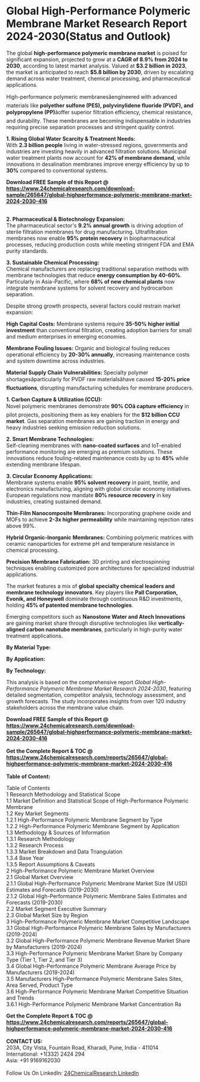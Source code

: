 <h1>Global High-Performance Polymeric Membrane Market Research Report 2024-2030(Status and Outlook)</h1><p>The global <strong>high-performance polymeric membrane market</strong> is poised for significant expansion, projected to grow at a <strong>CAGR of 8.9% from 2024 to 2030</strong>, according to latest market analysis. Valued at <strong>$3.2 billion in 2023</strong>, the market is anticipated to reach <strong>$5.8 billion by 2030</strong>, driven by escalating demand across water treatment, chemical processing, and pharmaceutical applications.</p><p>High-performance polymeric membranesâengineered with advanced materials like <strong>polyether sulfone (PES), polyvinylidene fluoride (PVDF), and polypropylene (PP)</strong>âoffer superior filtration efficiency, chemical resistance, and durability. These membranes are becoming indispensable in industries requiring precise separation processes and stringent quality control.</p><p><strong>1. Rising Global Water Scarcity &amp; Treatment Needs:</strong><br>
With <strong>2.3 billion people</strong> living in water-stressed regions, governments and industries are investing heavily in advanced filtration solutions. Municipal water treatment plants now account for <strong>42% of membrane demand</strong>, while innovations in desalination membranes improve energy efficiency by up to <strong>30%</strong> compared to conventional systems.</p><div><b>Download FREE Sample of this Report @ 
            <a href="https://www.24chemicalresearch.com/download-sample/265647/global-highperformance-polymeric-membrane-market-2024-2030-416">
            https://www.24chemicalresearch.com/download-sample/265647/global-highperformance-polymeric-membrane-market-2024-2030-416</a></b></div><br><p><strong>2. Pharmaceutical &amp; Biotechnology Expansion:</strong><br>
The pharmaceutical sector's <strong>9.2% annual growth</strong> is driving adoption of sterile filtration membranes for drug manufacturing. Ultrafiltration membranes now enable <strong>95% protein recovery</strong> in biopharmaceutical processes, reducing production costs while meeting stringent FDA and EMA purity standards.</p><p><strong>3. Sustainable Chemical Processing:</strong><br>
Chemical manufacturers are replacing traditional separation methods with membrane technologies that reduce <strong>energy consumption by 40-60%</strong>. Particularly in Asia-Pacific, where <strong>68% of new chemical plants</strong> now integrate membrane systems for solvent recovery and hydrocarbon separation.</p><p>Despite strong growth prospects, several factors could restrain market expansion:</p><p><strong>High Capital Costs:</strong> Membrane systems require <strong>35-50% higher initial investment</strong> than conventional filtration, creating adoption barriers for small and medium enterprises in emerging economies.</p><p><strong>Membrane Fouling Issues:</strong> Organic and biological fouling reduces operational efficiency by <strong>20-30% annually</strong>, increasing maintenance costs and system downtime across industries.</p><p><strong>Material Supply Chain Vulnerabilities:</strong> Specialty polymer shortagesâparticularly for PVDF raw materialsâhave caused <strong>15-20% price fluctuations</strong>, disrupting manufacturing schedules for membrane producers.</p><p><strong>1. Carbon Capture &amp; Utilization (CCU):</strong><br>
Novel polymeric membranes demonstrate <strong>90% COâ capture efficiency</strong> in pilot projects, positioning them as key enablers for the <strong>$12 billion CCU market</strong>. Gas separation membranes are gaining traction in energy and heavy industries seeking emission reduction solutions.</p><p><strong>2. Smart Membrane Technologies:</strong><br>
Self-cleaning membranes with <strong>nano-coated surfaces</strong> and IoT-enabled performance monitoring are emerging as premium solutions. These innovations reduce fouling-related maintenance costs by up to <strong>45%</strong> while extending membrane lifespan.</p><p><strong>3. Circular Economy Applications:</strong><br>
Membrane systems enable <strong>95% solvent recovery</strong> in paint, textile, and electronics manufacturing, aligning with global circular economy initiatives. European regulations now mandate <strong>80% resource recovery</strong> in key industries, creating sustained demand.</p><p><strong>Thin-Film Nanocomposite Membranes:</strong> Incorporating graphene oxide and MOFs to achieve <strong>2-3x higher permeability</strong> while maintaining rejection rates above 99%.</p><p><strong>Hybrid Organic-Inorganic Membranes:</strong> Combining polymeric matrices with ceramic nanoparticles for extreme pH and temperature resistance in chemical processing.</p><p><strong>Precision Membrane Fabrication:</strong> 3D printing and electrospinning techniques enabling customized pore architectures for specialized industrial applications.</p><p>The market features a mix of <strong>global specialty chemical leaders and membrane technology innovators</strong>. Key players like <strong>Pall Corporation, Evonik, and Honeywell</strong> dominate through continuous R&amp;D investments, holding <strong>45% of patented membrane technologies</strong>.</p><p>Emerging competitors such as <strong>Nanostone Water and Atech Innovations</strong> are gaining market share through disruptive technologies like <strong>vertically-aligned carbon nanotube membranes</strong>, particularly in high-purity water treatment applications.</p><p><strong>By Material Type:</strong></p><p><strong>By Application:</strong></p><p><strong>By Technology:</strong></p><p>This analysis is based on the comprehensive report <em>Global High-Performance Polymeric Membrane Market Research 2024-2030</em>, featuring detailed segmentation, competitor analysis, technology assessment, and growth forecasts. The study incorporates insights from over 120 industry stakeholders across the membrane value chain.</p><div><b>Download FREE Sample of this Report @ 
            <a href="https://www.24chemicalresearch.com/download-sample/265647/global-highperformance-polymeric-membrane-market-2024-2030-416">
            https://www.24chemicalresearch.com/download-sample/265647/global-highperformance-polymeric-membrane-market-2024-2030-416</a></b></div><br><div><b>Get the Complete Report & TOC @ 
            <a href="https://www.24chemicalresearch.com/reports/265647/global-highperformance-polymeric-membrane-market-2024-2030-416">
            https://www.24chemicalresearch.com/reports/265647/global-highperformance-polymeric-membrane-market-2024-2030-416</a></b></div><br>
            <b>Table of Content:</b><p>Table of Contents<br />
1 Research Methodology and Statistical Scope<br />
1.1 Market Definition and Statistical Scope of High-Performance Polymeric Membrane<br />
1.2 Key Market Segments<br />
1.2.1 High-Performance Polymeric Membrane Segment by Type<br />
1.2.2 High-Performance Polymeric Membrane Segment by Application<br />
1.3 Methodology & Sources of Information<br />
1.3.1 Research Methodology<br />
1.3.2 Research Process<br />
1.3.3 Market Breakdown and Data Triangulation<br />
1.3.4 Base Year<br />
1.3.5 Report Assumptions & Caveats<br />
2 High-Performance Polymeric Membrane Market Overview<br />
2.1 Global Market Overview<br />
2.1.1 Global High-Performance Polymeric Membrane Market Size (M USD) Estimates and Forecasts (2019-2030)<br />
2.1.2 Global High-Performance Polymeric Membrane Sales Estimates and Forecasts (2019-2030)<br />
2.2 Market Segment Executive Summary<br />
2.3 Global Market Size by Region<br />
3 High-Performance Polymeric Membrane Market Competitive Landscape<br />
3.1 Global High-Performance Polymeric Membrane Sales by Manufacturers (2019-2024)<br />
3.2 Global High-Performance Polymeric Membrane Revenue Market Share by Manufacturers (2019-2024)<br />
3.3 High-Performance Polymeric Membrane Market Share by Company Type (Tier 1, Tier 2, and Tier 3)<br />
3.4 Global High-Performance Polymeric Membrane Average Price by Manufacturers (2019-2024)<br />
3.5 Manufacturers High-Performance Polymeric Membrane Sales Sites, Area Served, Product Type<br />
3.6 High-Performance Polymeric Membrane Market Competitive Situation and Trends<br />
3.6.1 High-Performance Polymeric Membrane Market Concentration Ra</p><div><b>Get the Complete Report & TOC @ 
            <a href="https://www.24chemicalresearch.com/reports/265647/global-highperformance-polymeric-membrane-market-2024-2030-416">
            https://www.24chemicalresearch.com/reports/265647/global-highperformance-polymeric-membrane-market-2024-2030-416</a></b></div><br><b>CONTACT US:</b><br>
            203A, City Vista, Fountain Road, Kharadi, Pune, India - 411014<br>
            International: +1(332) 2424 294<br>
            Asia: +91 9169162030 <br><br>
            Follow Us On LinkedIn: <a href="https://www.linkedin.com/company/24chemicalresearch/">24ChemicalResearch LinkedIn</a>